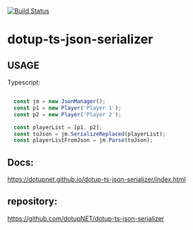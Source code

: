 [![Build Status](https://travis-ci.org/dotupNET/dotup-ts-json-serializer.svg?branch=master)](https://travis-ci.org/dotupNET/dotup-ts-json-serializer)

# dotup-ts-json-serializer

## USAGE

Typescript:
```typescript

  const jm = new JsonManager();
  const p1 = new Player('Player 1');
  const p2 = new Player('Player 2');

  const playerList = [p1, p2];
  const toJson = jm.SerializeReplaced(playerList);
  const playerListFromJson = jm.Parse(toJson);

```

## Docs:
https://dotupnet.github.io/dotup-ts-json-serializer/index.html

## repository:
https://github.com/dotupNET/dotup-ts-json-serializer
